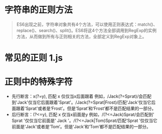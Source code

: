 # 字符串的正则方法
> ES6出现之前，字符串对象共有4个方法，可以使用正则表达式：match()、replace()、search()、split()。ES6将这4个方法全部调用到RegExp的实例方法，从而做到所有与正则相关的方法，全部定义到RegExp对象上。

# 常见的正则  1.js

# 正则中的特殊字符
- 先行断言：x(?=y), 匹配 x 仅仅当x后面跟着
    例如，/Jack(?=Sprat)/会匹配到'Jack'仅当它后面跟着'Sprat'。/Jack(?=Sprat|Frost)/匹配‘Jack’仅当它后面跟着'Sprat'或者是‘Frost’。但是‘Sprat’和‘Frost’都不是匹配结果的一部分。
- 后行断言：(?<=y), 匹配 x 仅当x前面是y
    例如，/(?<=Jack)Sprat/会匹配到' Sprat '仅仅当它前面是' Jack '。/(?<=Jack|Tom)Sprat/匹配‘Sprat ’仅仅当它前面是'Jack'或者是‘Tom’。但是‘Jack’和‘Tom’都不是匹配结果的一部分。
